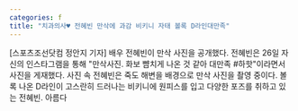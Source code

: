```yaml
---
categories: f
title: "치과의사♥ 전혜빈 만삭에 과감 비키니 자태 볼록 D라인대만족"
---
```

[스포츠조선닷컴 정안지 기자] 배우 전혜빈이 만삭 사진을 공개했다. 전혜빈은 26일 자신의 인스타그램을 통해 "만삭사진. 화보 뺨치게 나온 것 같아 대만족 #하핫"이라면서 사진을 게재했다. 사진 속 전혜빈은 죽도 해변을 배경으로 만삭 사진을 촬영 중이다. 볼록 나온 D라인이 고스란히 드러나는 비키니에 원피스를 입고 다양한 포즈를 취하고 있는 전혜빈. 아름다